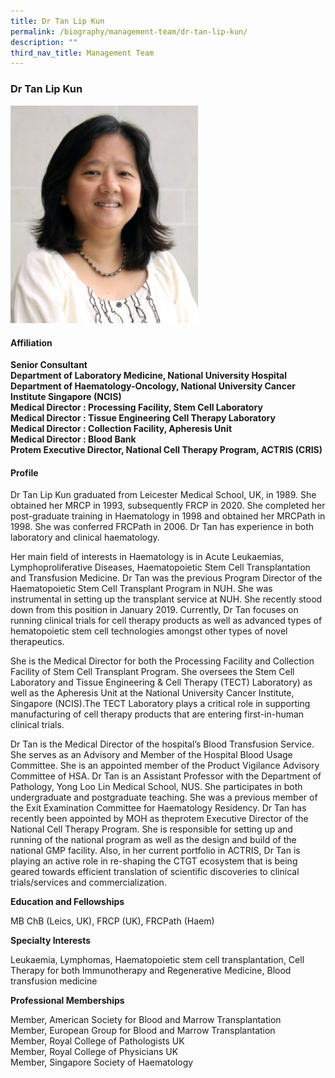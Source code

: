 ```yaml
---
title: Dr Tan Lip Kun
permalink: /biography/management-team/dr-tan-lip-kun/
description: ""
third_nav_title: Management Team
---
```

### Dr Tan Lip Kun

<img src="/images/Biography/Management%20Team/dr%20tan%20lip%20kun.jpg" style="width:300px">

<h4> Affiliation </h4>

<b>Senior Consultant<br>
Department of Laboratory Medicine, National University Hospital<br> 
Department of Haematology-Oncology, National University Cancer Institute Singapore (NCIS)<br>
Medical Director : Processing Facility, Stem Cell Laboratory<br> 
Medical Director : Tissue Engineering Cell Therapy Laboratory<br>
Medical Director : Collection Facility, Apheresis Unit<br>
Medical Director : Blood Bank<br>
Protem Executive Director, National Cell Therapy Program, ACTRIS (CRIS)</b>

<h4> Profile </h4>

Dr Tan Lip Kun graduated from Leicester Medical School, UK, in 1989. She obtained her MRCP in 1993, subsequently FRCP in 2020. She completed her post-graduate training in Haematology in 1998 and obtained her MRCPath in 1998. She was conferred FRCPath in 2006. Dr Tan has experience in both laboratory and clinical haematology.

Her main field of interests in Haematology is in Acute Leukaemias, Lymphoproliferative Diseases, Haematopoietic Stem Cell Transplantation and Transfusion Medicine. Dr Tan was the previous Program Director of the Haematopoietic Stem Cell Transplant Program in NUH. She was instrumental in setting up the transplant service at NUH. She recently stood down from this position in January 2019. Currently, Dr Tan focuses on running clinical trials for cell therapy products as well as advanced types of hematopoietic stem cell technologies amongst other types of novel therapeutics.

She is the Medical Director for both the Processing Facility and Collection Facility of Stem Cell Transplant Program. She oversees the Stem Cell Laboratory and Tissue Engineering &amp; Cell Therapy (TECT) Laboratory) as well as the Apheresis Unit at the National University Cancer Institute, Singapore (NCIS).The TECT Laboratory plays a critical role in supporting manufacturing of cell therapy products that are entering first-in-human clinical trials.

Dr Tan is the Medical Director of the hospital’s Blood Transfusion Service. She serves as an Advisory and Member of the Hospital Blood Usage Committee. She is an appointed member of the Product Vigilance Advisory Committee of HSA. Dr Tan is an Assistant Professor with the Department of Pathology, Yong Loo Lin Medical School, NUS. She participates in both undergraduate and postgraduate teaching. She was a previous member of the Exit Examination Committee for Haematology Residency. Dr Tan has recently been appointed by MOH as theprotem Executive Director of the National Cell Therapy Program. She is responsible for setting up and running of the national program as well as the design and build of the national GMP facility. Also, in her current portfolio in ACTRIS, Dr Tan is playing an active role in re-shaping the CTGT ecosystem that is being geared towards efficient translation of scientific discoveries to clinical trials/services and commercialization.

**Education and Fellowships**

MB ChB (Leics, UK), FRCP (UK), FRCPath (Haem)

**Specialty Interests**

Leukaemia, Lymphomas, Haematopoietic stem cell transplantation, Cell Therapy for both Immunotherapy and Regenerative Medicine, Blood transfusion medicine

**Professional Memberships**

Member, American Society for Blood and Marrow Transplantation  
Member, European Group for Blood and Marrow Transplantation  
Member, Royal College of Pathologists UK  
Member, Royal College of Physicians UK  
Member, Singapore Society of Haematology
